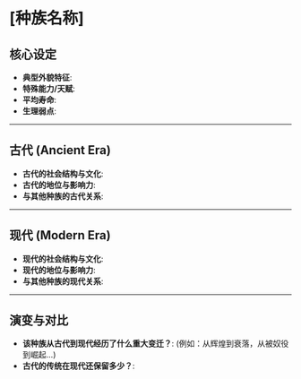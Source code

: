 # [种族名称]

## 核心设定
- **典型外貌特征**: 
- **特殊能力/天赋**: 
- **平均寿命**: 
- **生理弱点**: 

---

## 古代 (Ancient Era)

- **古代的社会结构与文化**: 
- **古代的地位与影响力**: 
- **与其他种族的古代关系**: 

---

## 现代 (Modern Era)

- **现代的社会结构与文化**: 
- **现代的地位与影响力**: 
- **与其他种族的现代关系**: 

---

## 演变与对比

- **该种族从古代到现代经历了什么重大变迁？**: (例如：从辉煌到衰落，从被奴役到崛起...)
- **古代的传统在现代还保留多少？**: